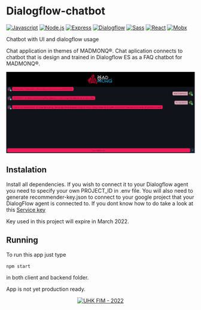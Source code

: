 # Dialogflow-chatbot

[![Javascript](https://img.shields.io/badge/Javascript-lightgrey?style=for-the-badge&logo=javascript&logoColor=black)](https://www.javascript.com)
[![Node.js](https://img.shields.io/badge/Node.js-lightgrey?style=for-the-badge&logo=nodedotjs&logoColor=black)](https://nodejs.org/en/)
[![Express](https://img.shields.io/badge/Express-lightgrey?style=for-the-badge&logo=Express&logoColor=black)](https://expressjs.com)
[![Dialogflow](https://img.shields.io/badge/Dialogflow-lightgrey?style=for-the-badge&logo=dialogflow&logoColor=black)](https://dialogflow.cloud.google.com)
[![Sass](https://img.shields.io/badge/Sass-lightgrey?style=for-the-badge&logo=sass&logoColor=black)](https://sass-lang.com)
[![React](https://img.shields.io/badge/React-lightgrey?style=for-the-badge&logo=react&logoColor=black)](https://reactjs.org)
[![Mobx](https://img.shields.io/badge/Mobx-lightgrey?style=for-the-badge&logo=mobx&logoColor=black)](https://mobx.js.org/README.html)

Chatbot with UI and dialogflow usage

Chat application in themes of MADMONQ®. Chat aplication connects to chatbot that is design and trained in Dialogflow ES as a FAQ chatbot for MADMONQ®.

<img src="./readmeImg/Madmonq-chat.PNG">

## Instalation

Install all dependencies.
If you wish to connect it to your Dialogflow agent you need to specify your own
PROJECT_ID in .env file.
You will also need to generate recommender-key.json to connect to your google project that your DialogFlow agent is connected to. If you dont know how to do take a look at this <a href="https://cloud.google.com/iam/docs/creating-managing-service-account-keys"> Service key</a>

Key used in this project will expire in March 2022.

## Running

To run this app just type

```
npm start
```

in both client and backend folder.

App is not yet production ready.

<p align="center">
<a href="https://www.uhk.cz/cs/fakulta-informatiky-a-managementu/fim">
<img src="https://img.shields.io/badge/UHK_FIM-2022-lightgrey?style=for-the-badge" alt="UHK FIM - 2022">
</a>
</p>
